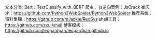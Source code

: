 文本分类:
        Bert：TextClassify_with_BERT
爬虫：
        js逆向案例：JsCrack
        崔庆才：https://github.com/Python3WebSpider/Python3WebSpider
推荐系统：
        资料集锦：https://github.com/mJackie/RecSys
shell工具：
        https://github.com/zxui/shell
博客模板：
        https://github.com/leopardpan/leopardpan.github.io
